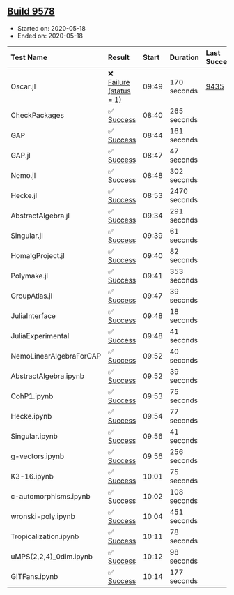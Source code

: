 ## [Build 9578](https://oscarci.mathematik.uni-kl.de/job/oscar/9578/)

* Started on: 2020-05-18
* Ended on: 2020-05-18

| Test Name    | Result | Start | Duration | Last Success | First Failure |
|:-------------|:-------|:------|:---------|:-------------|:--------------|
| Oscar.jl | ❌ [Failure (status = 1)](https://oscarci.mathematik.uni-kl.de/job/oscar/9578/artifact/logs/build-9578/Oscar.jl.log) | 09:49 | 170 seconds | [9435](https://oscarci.mathematik.uni-kl.de/job/oscar/9435/) | [9436](https://oscarci.mathematik.uni-kl.de/job/oscar/9436/) |
| CheckPackages | ✅ [Success](https://oscarci.mathematik.uni-kl.de/job/oscar/9578/artifact/logs/build-9578/CheckPackages.log) | 08:40 | 265 seconds |  |  |
| GAP | ✅ [Success](https://oscarci.mathematik.uni-kl.de/job/oscar/9578/artifact/logs/build-9578/GAP.log) | 08:44 | 161 seconds |  |  |
| GAP.jl | ✅ [Success](https://oscarci.mathematik.uni-kl.de/job/oscar/9578/artifact/logs/build-9578/GAP.jl.log) | 08:47 | 47 seconds |  |  |
| Nemo.jl | ✅ [Success](https://oscarci.mathematik.uni-kl.de/job/oscar/9578/artifact/logs/build-9578/Nemo.jl.log) | 08:48 | 302 seconds |  |  |
| Hecke.jl | ✅ [Success](https://oscarci.mathematik.uni-kl.de/job/oscar/9578/artifact/logs/build-9578/Hecke.jl.log) | 08:53 | 2470 seconds |  |  |
| AbstractAlgebra.jl | ✅ [Success](https://oscarci.mathematik.uni-kl.de/job/oscar/9578/artifact/logs/build-9578/AbstractAlgebra.jl.log) | 09:34 | 291 seconds |  |  |
| Singular.jl | ✅ [Success](https://oscarci.mathematik.uni-kl.de/job/oscar/9578/artifact/logs/build-9578/Singular.jl.log) | 09:39 | 61 seconds |  |  |
| HomalgProject.jl | ✅ [Success](https://oscarci.mathematik.uni-kl.de/job/oscar/9578/artifact/logs/build-9578/HomalgProject.jl.log) | 09:40 | 82 seconds |  |  |
| Polymake.jl | ✅ [Success](https://oscarci.mathematik.uni-kl.de/job/oscar/9578/artifact/logs/build-9578/Polymake.jl.log) | 09:41 | 353 seconds |  |  |
| GroupAtlas.jl | ✅ [Success](https://oscarci.mathematik.uni-kl.de/job/oscar/9578/artifact/logs/build-9578/GroupAtlas.jl.log) | 09:47 | 39 seconds |  |  |
| JuliaInterface | ✅ [Success](https://oscarci.mathematik.uni-kl.de/job/oscar/9578/artifact/logs/build-9578/JuliaInterface.log) | 09:48 | 18 seconds |  |  |
| JuliaExperimental | ✅ [Success](https://oscarci.mathematik.uni-kl.de/job/oscar/9578/artifact/logs/build-9578/JuliaExperimental.log) | 09:48 | 41 seconds |  |  |
| NemoLinearAlgebraForCAP | ✅ [Success](https://oscarci.mathematik.uni-kl.de/job/oscar/9578/artifact/logs/build-9578/NemoLinearAlgebraForCAP.log) | 09:52 | 40 seconds |  |  |
| AbstractAlgebra.ipynb | ✅ [Success](https://oscarci.mathematik.uni-kl.de/job/oscar/9578/artifact/logs/build-9578/AbstractAlgebra.ipynb.log) | 09:52 | 39 seconds |  |  |
| CohP1.ipynb | ✅ [Success](https://oscarci.mathematik.uni-kl.de/job/oscar/9578/artifact/logs/build-9578/CohP1.ipynb.log) | 09:53 | 75 seconds |  |  |
| Hecke.ipynb | ✅ [Success](https://oscarci.mathematik.uni-kl.de/job/oscar/9578/artifact/logs/build-9578/Hecke.ipynb.log) | 09:54 | 77 seconds |  |  |
| Singular.ipynb | ✅ [Success](https://oscarci.mathematik.uni-kl.de/job/oscar/9578/artifact/logs/build-9578/Singular.ipynb.log) | 09:56 | 41 seconds |  |  |
| g-vectors.ipynb | ✅ [Success](https://oscarci.mathematik.uni-kl.de/job/oscar/9578/artifact/logs/build-9578/g-vectors.ipynb.log) | 09:56 | 256 seconds |  |  |
| K3-16.ipynb | ✅ [Success](https://oscarci.mathematik.uni-kl.de/job/oscar/9578/artifact/logs/build-9578/K3-16.ipynb.log) | 10:01 | 75 seconds |  |  |
| c-automorphisms.ipynb | ✅ [Success](https://oscarci.mathematik.uni-kl.de/job/oscar/9578/artifact/logs/build-9578/c-automorphisms.ipynb.log) | 10:02 | 108 seconds |  |  |
| wronski-poly.ipynb | ✅ [Success](https://oscarci.mathematik.uni-kl.de/job/oscar/9578/artifact/logs/build-9578/wronski-poly.ipynb.log) | 10:04 | 451 seconds |  |  |
| Tropicalization.ipynb | ✅ [Success](https://oscarci.mathematik.uni-kl.de/job/oscar/9578/artifact/logs/build-9578/Tropicalization.ipynb.log) | 10:11 | 78 seconds |  |  |
| uMPS(2,2,4)_0dim.ipynb | ✅ [Success](https://oscarci.mathematik.uni-kl.de/job/oscar/9578/artifact/logs/build-9578/uMPS-2-2-4-_0dim.ipynb.log) | 10:12 | 98 seconds |  |  |
| GITFans.ipynb | ✅ [Success](https://oscarci.mathematik.uni-kl.de/job/oscar/9578/artifact/logs/build-9578/GITFans.ipynb.log) | 10:14 | 177 seconds |  |  |
